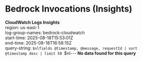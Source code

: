 ﻿# Bedrock Invocations (Insights)

**CloudWatch Logs Insights**  
region: us-east-1  
log-group-names: bedrock-cloudwatch  
start-time: 2025-08-18T15:53:01Z  
end-time: 2025-08-18T16:58:15Z  
query-string:
`$nlfields @timestamp, @message, requestId
| sort @timestamp desc
| limit 50
`$nl---
**No data found for this query**

